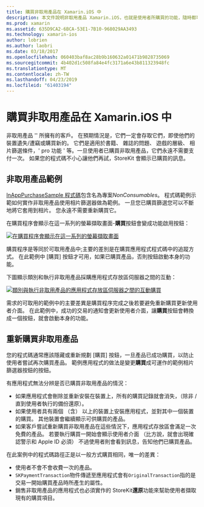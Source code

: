 ```yaml
---
title: 購買非取用產品在 Xamarin.iOS 中
description: 本文件說明非取用產品 Xamarin.iOS，也就是使用者所購買的功能，隨時都可無限期，無論裝置。
ms.prod: xamarin
ms.assetid: 635D9CA2-6BCA-53E1-7B10-968029AA3493
ms.technology: xamarin-ios
author: lobrien
ms.author: laobri
ms.date: 03/18/2017
ms.openlocfilehash: 060403baf8ac28b9b160632a01471b9828735069
ms.sourcegitcommit: 4b402d1c508fa84e4fc3171a6e43b811323948fc
ms.translationtype: MT
ms.contentlocale: zh-TW
ms.lasthandoff: 04/23/2019
ms.locfileid: "61403194"
---
```

# <a name="purchasing-non-consumable-products-in-xamarinios"></a>購買非取用產品在 Xamarin.iOS 中

非取用產品 '' 所擁有的客戶。 在預期情況是，它們一定會存取它們，即使他們的裝置遺失/遭竊或購買新的。 它們是適用於書籍、 雜誌的問題、 遊戲的層級、 相片篩選條件，' pro 功能 ' 等。一旦使用者已購買非取用產品，它們永遠不需要支付一次。 如果您的程式碼不小心讓他們再試，StoreKit 會顯示已購買的訊息。

## <a name="non-consumable-products-sample"></a>非取用產品範例

[InAppPurchaseSample 程式碼](https://developer.xamarin.com/samples/monotouch/StoreKit/)包含名為專案*NonConsumables*。 程式碼範例示範如何實作非取用產品使用相片篩選器做為範例。 一旦您已購買篩選您可以不斷地將它套用到相片。 您永遠不需要重新購買它。   
   
   
   
 在購買程序會顯示在這一系列的螢幕擷取畫面-**購買**按鈕會變成功能啟用按鈕：   
   
   
   
 [![](purchasing-non-consumable-products-images/image34.png "在購買程序會顯示在這一系列的螢幕擷取畫面")](purchasing-non-consumable-products-images/image34.png#lightbox)   
   
   
   
 購買程序是等同於可取用產品中;主要的差別是在購買應用程式程式碼中的追蹤方式。 在此範例中 [購買] 按鈕才可用，如果已購買產品，否則按鈕啟動本身的功能。   
   
   
   

下圖顯示類別和執行非取用產品採購應用程式存放區伺服器之間的互動：   
   
   
   
 [![](purchasing-non-consumable-products-images/image35.png "類別與執行非取用產品的應用程式存放區伺服器之間的互動購買")](purchasing-non-consumable-products-images/image35.png#lightbox)   
   
   
   
 需求的可取用的範例中的主要差異是購買程序完成之後若要避免重新購買更新使用者介面。 在此範例中，成功的交易的通知會更新使用者介面，讓**購買**按鈕會轉換成一個按鈕，就會啟動本身的功能。

## <a name="re-purchasing-non-consumable-products"></a>重新購買非取用產品

您的程式碼通常應該隱藏或重新規劃 [購買] 按鈕，一旦產品已成功購買，以防止使用者嘗試再次購買產品。 範例應用程式的做法是變更**購買**成可運作的範例相片篩選器按鈕的按鈕。   
   
   
   
 有應用程式無法分辨是否已購買非取用產品的情況：

-  如果應用程式會刪除並重新安裝在裝置上，所有的購買記錄就會消失，（除非 / 直到使用者執行的備份還原）。 
-  如果使用者具有兩個 （含） 以上的裝置上安裝應用程式，並對其中一個裝置的購買。 其他裝置會繼續顯示可供購買的產品。 
-  如果客戶嘗試重新購買非取用產品在這些情況下，應用程式存放區會滿足一次免費的產品。 若要執行購買一開始會顯示使用者介面 （比方說，就會出現確認警示和 Apple ID 必須） 不過使用者則會看到訊息，告知他們已購買產品。  
   
   
   
 在此案例中的程式碼路徑正是以一般方式購買相同，唯一的差異：

-  使用者不會不會收費一次的產品。
-  `SKPaymentTransaction`物件傳遞至應用程式會有`OriginalTransaction`指的是交易一開始購買產品時所產生的屬性。 
-  銷售非取用產品的應用程式也必須實作的 StoreKit**還原**功能來幫助使用者擷取現有的購買項目。 
